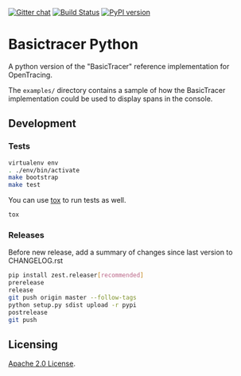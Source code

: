 [![Gitter chat](http://img.shields.io/badge/gitter-join%20chat%20%E2%86%92-brightgreen.svg)](https://gitter.im/opentracing/public) [![Build Status](https://travis-ci.org/opentracing/basictracer-python.svg?branch=master)](https://travis-ci.org/opentracing/basictracer-python) [![PyPI version](https://badge.fury.io/py/basictracer.svg)](https://badge.fury.io/py/basictracer)

# Basictracer Python

A python version of the "BasicTracer" reference implementation for OpenTracing.  

The `examples/` directory contains a sample of how the BasicTracer 
implementation could be used to display spans in the console.

## Development

### Tests

```sh
virtualenv env
. ./env/bin/activate
make bootstrap
make test
```

You can use [tox](https://tox.readthedocs.io) to run tests as well.
```bash
tox
```

### Releases

Before new release, add a summary of changes since last version to CHANGELOG.rst

```sh
pip install zest.releaser[recommended]
prerelease
release
git push origin master --follow-tags
python setup.py sdist upload -r pypi
postrelease
git push
```

## Licensing

[Apache 2.0 License](./LICENSE).

